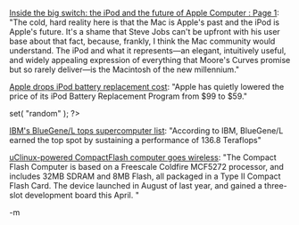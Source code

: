 <a href="http://arstechnica.com/columns/mac/mac-20050710.ars">Inside the big switch: the iPod and the future of Apple Computer : Page 1</a>: "The cold, hard reality here is that the Mac is Apple's past and the iPod is Apple's future. It's a shame that Steve Jobs can't be upfront with his user base about that fact, because, frankly, I think the Mac community would understand. The iPod and what it represents—an elegant, intuitively useful, and widely appealing expression of everything that Moore's Curves promise but so rarely deliver—is the Macintosh of the new millennium."

<a href="http://ipodlounge.com/index.php/news/comments/apple-drops-ipod-battery-replacement-cost/">Apple drops iPod battery replacement cost</a>: "Apple has quietly lowered the price of its iPod Battery Replacement Program from $99 to $59."

set( "random" ); ?&gt;

<a href="http://linuxdevices.com/news/NS5637568460.html">IBM's BlueGene/L tops supercomputer list</a>: "According to IBM, BlueGene/L earned the top spot by sustaining a performance of 136.8 Teraflops"

<a href="http://linuxdevices.com/news/NS4606830731.html">uClinux-powered CompactFlash computer goes wireless</a>: "The Compact Flash Computer is based on a Freescale Coldfire MCF5272 processor, and includes 32MB SDRAM and 8MB Flash, all packaged in a Type II Compact Flash Card. The device launched in August of last year, and gained a three-slot development board this April. "

-m